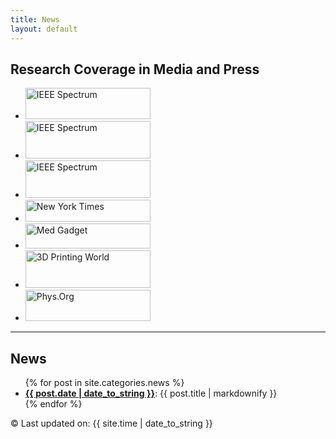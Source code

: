 ```yaml
---
title: News
layout: default
---
```


## Research Coverage in Media and Press

<ul class="inset">
  <li>
    <a href="http://spectrum.ieee.org/robotics/medical-robots/would-you-trust-a-robot-surgeon-to-operate-on-you"><img src="{{ site.baseurl }}/news/press/ieee-spectrum-logo.jpg" alt="IEEE Spectrum" width="200" height="50" /></a>
  </li>

  <li>
    <a href="http://www.rollingstone.com/culture/features/inside-the-artificial-intelligence-revolution-a-special-report-pt-2-20160309"><img src="{{ site.baseurl }}/news/press/rolling-stone-logo.png" alt="IEEE Spectrum" width="200" height="60" /></a>
  </li>

  <li>
    <a href="https://www.youtube.com/watch?v=_DA8mf4Aj8A&feature=youtu.be"><img src="{{ site.baseurl }}/news/press/cnet_logo.jpg" alt="IEEE Spectrum" width="200" height="60" /></a>
  </li>

  <li>
  	<a href="http://www.nytimes.com/2014/10/23/science/new-research-center-aims-to-develop-second-generation-of-surgical-robots.html"><img src="{{ site.baseurl }}/news/press/nyt-logo.png" alt="New York Times" width="200" height="35" /></a>
  </li>

  <li>
  	<a href="http://www.medgadget.com/2014/10/berkeleys-autonomous-surgical-robotic-system.html"><img src="{{ site.baseurl }}/news/press/Medgadget_logo.png" alt="Med Gadget" width="200" height="40" /></a>	
  </li>

  <li>
  	<a href="http://www.3dprinterworld.com/article/using-3d-printing-improve-radiation-therapy"><img src="{{ site.baseurl }}/news/press/3dpw.png" alt="3D Printing World" width="200" height="60" /></a>
  </li>

  <li>
  	<a href="http://phys.org/news/2012-12-big-nsf-grant-funds-robots.html"><img src="{{ site.baseurl }}/news/press/physorg_logo.png" alt="Phys.Org" width="200" height="50" /></a>
  </li>

</ul>

---

## News

<ul class="inset">
{% for post in site.categories.news %}
  <li>
    <a href="{{ site.baseurl }}{{ post.url }}"><strong>{{ post.date | date_to_string }}</strong></a>: {{ post.title | markdownify }}
  </li>
{% endfor %}
</ul>
 



<div class="footer">
&copy; Last updated on: {{ site.time | date_to_string }}
</div>
